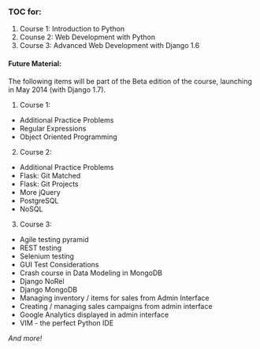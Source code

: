 ### TOC for:

1. Course 1: Introduction to Python
2. Counse 2: Web Development with Python
3. Course 3: Advanced Web Development with Django 1.6

#### Future Material:

The following items will be part of the Beta edition of the course, launching in May 2014 (with Django 1.7). 

1. Course 1:

  - Additional Practice Problems
  - Regular Expressions
  - Object Oriented Programming

2. Course 2:

  - Additional Practice Problems
  - Flask: Git Matched
  - Flask: Git Projects
  - More jQuery
  - PostgreSQL
  - NoSQL

3. Course 3:

  - Agile testing pyramid
  - REST testing
  - Selenium testing
  - GUI Test Considerations
  - Crash course in Data Modeling in MongoDB
  - Django NoRel
  - Django MongoDB
  - Managing inventory / items for sales from Admin Interface
  - Creating / managing sales campaigns from admin interface
  - Google Analytics displayed in admin interface
  - VIM - the perfect Python IDE

*And more!*
